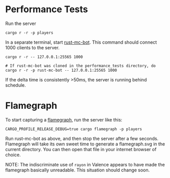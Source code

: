 # Performance Tests

Run the server

```shell
cargo r -r -p players
```

In a separate terminal, start [rust-mc-bot](https://github.com/Eoghanmc22/rust-mc-bot).
This command should connect 1000 clients to the server.

```shell
cargo r -r -- 127.0.0.1:25565 1000

# If rust-mc-bot was cloned in the performance_tests directory, do
cargo r -r -p rust-mc-bot -- 127.0.0.1:25565 1000
```

If the delta time is consistently >50ms, the server is running behind schedule.

# Flamegraph

To start capturing a [flamegraph](https://github.com/flamegraph-rs/flamegraph),
run the server like this:

```shell
CARGO_PROFILE_RELEASE_DEBUG=true cargo flamegraph -p players
```

Run rust-mc-bot as above, and then stop the server after a few seconds. Flamegraph will take its own sweet time to
generate a flamegraph.svg in the current directory. You can then open that file in your internet browser of choice.

NOTE: The indiscriminate use of `rayon` in Valence appears to have made the flamegraph basically unreadable. This
situation should change soon.